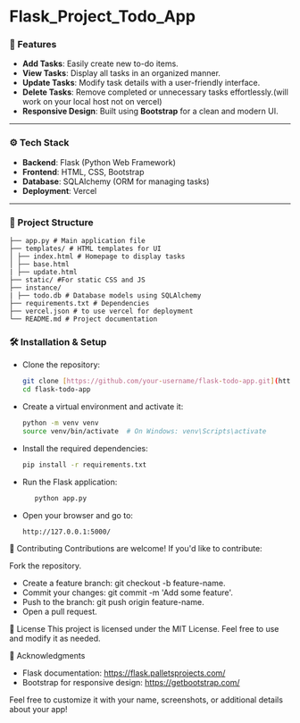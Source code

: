 # Flask_Project_Todo_App
### 🌟 Features  
- **Add Tasks**: Easily create new to-do items.  
- **View Tasks**: Display all tasks in an organized manner.  
- **Update Tasks**: Modify task details with a user-friendly interface.  
- **Delete Tasks**: Remove completed or unnecessary tasks effortlessly.(will work on your local host not on vercel)
- **Responsive Design**: Built using **Bootstrap** for a clean and modern UI.  

---

### ⚙️ Tech Stack  
- **Backend**: Flask (Python Web Framework)  
- **Frontend**: HTML, CSS, Bootstrap  
- **Database**: SQLAlchemy (ORM for managing tasks)  
- **Deployment**: Vercel

---


 ### 📂 Project Structure 
```
├── app.py # Main application file
├── templates/ # HTML templates for UI
│ ├── index.html # Homepage to display tasks
│ ├── base.html
| ├── update.html
├── static/ #For static CSS and JS
├── instance/
| ├── todo.db # Database models using SQLAlchemy
├── requirements.txt # Dependencies
├── vercel.json # to use vercel for deployment
└── README.md # Project documentation
```

### 🛠️ Installation & Setup  
- Clone the repository:  
   ```bash
   git clone [https://github.com/your-username/flask-todo-app.git](https://github.com/Aru-14/Flask_Project_Todo_App.git)
   cd flask-todo-app
   ```
- Create a virtual environment and activate it:

   ```bash
  python -m venv venv  
  source venv/bin/activate  # On Windows: venv\Scripts\activate
   ```
- Install the required dependencies:
   ```bash
  pip install -r requirements.txt
   ```
 - Run the Flask application:
   ```bash
      python app.py
   ```
 - Open your browser and go to:
   ```
   http://127.0.0.1:5000/
   ```
🤝 Contributing
Contributions are welcome! If you'd like to contribute:

Fork the repository.

- Create a feature branch: git checkout -b feature-name.
- Commit your changes: git commit -m 'Add some feature'.
- Push to the branch: git push origin feature-name.
- Open a pull request.

📜 License
This project is licensed under the MIT License. Feel free to use and modify it as needed.

🙌 Acknowledgments

- Flask documentation: https://flask.palletsprojects.com/
- Bootstrap for responsive design: https://getbootstrap.com/



Feel free to customize it with your name, screenshots, or additional details about your app! 

